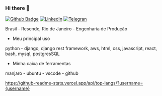 ### Hi there 👋

[![Github Badge](https://img.shields.io/badge/GitHub-100000?style=for-the-badge&logo=github&logoColor=white)](https://github.com/joaoguilherme1)
[![LinkedIn](https://img.shields.io/badge/linkedin-%230077B5.svg?style=for-the-badge&logo=linkedin&logoColor=white)](https://www.linkedin.com/in/jo%C3%A3o-guilherme-gon%C3%A7alves-de-souza-2805591a6/)
[![Telegran](https://img.shields.io/badge/Telegram-2CA5E0?style=for-the-badge&logo=telegram&logoColor=white)](https://t.me/joaoguilhermesouza1)

Brasil - Resende, Rio de Janeiro - Engenharia de Produção

- Meu principal uso

python - django, django rest framework, aws, html, css, javascript, react, bash, mysql, postgresSQL

- Minha caixa de ferramentas

manjaro - ubuntu - vscode - github

https://github-readme-stats.vercel.app/api/top-langs/?username={username}
